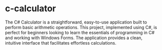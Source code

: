 # c-calculator
The C# Calculator is a straightforward, easy-to-use application built to perform basic arithmetic operations. This project, implemented using C#, is perfect for beginners looking to learn the essentials of programming in C# and working with Windows Forms. The application provides a clean, intuitive interface that facilitates effortless calculations.

